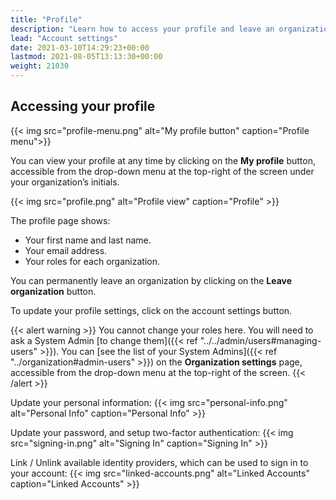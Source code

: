 ```yaml
---
title: "Profile"
description: "Learn how to access your profile and leave an organization."
lead: "Account settings"
date: 2021-03-10T14:29:23+00:00
lastmod: 2021-08-05T13:13:30+00:00
weight: 21030
---
```


## Accessing your profile

{{< img src="profile-menu.png" alt="My profile button" caption="Profile menu">}}

You can view your profile at any time by clicking on the **My profile** button, accessible from the drop-down menu at the top-right of the screen under your organization’s initials.

{{< img src="profile.png" alt="Profile view" caption="Profile" >}}

The profile page shows:

- Your first name and last name.
- Your email address.
- Your roles for each organization.

You can permanently leave an organization by clicking on the **Leave organization** button.

To update your profile settings, click on the account settings button.

{{< alert warning >}}
You cannot change your roles here. You will need to ask a System Admin [to change them]({{< ref "../../admin/users#managing-users" >}}).
You can [see the list of your System Admins]({{< ref "../organization#admin-users" >}}) on the **Organization settings** page, accessible
from the drop-down menu at the top-right of the screen.
{{< /alert >}}

Update your personal information:
{{< img src="personal-info.png" alt="Personal Info" caption="Personal Info" >}}

Update your password, and setup two-factor authentication:
{{< img src="signing-in.png" alt="Signing In" caption="Signing In" >}}

Link / Unlink available identity providers, which can be used to sign in to your account:
{{< img src="linked-accounts.png" alt="Linked Accounts" caption="Linked Accounts" >}}
